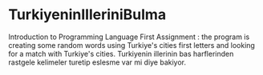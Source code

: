 # TurkiyeninIlleriniBulma
Introduction to Programming Language First Assignment : the program is creating some random words using Turkiye's cities first letters and looking for a match with Turkiye's cities. 
Turkiyenin illerinin bas harflerinden rastgele kelimeler turetip eslesme var mi diye bakiyor. 
